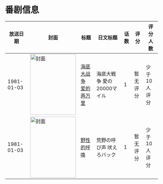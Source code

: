 # 番剧信息

|放送日期|封面|标题|日文标题|话数|评分|评分人数|
|---|---|---|---|---|---|---|
|1981-01-03|<img src="https://lain.bgm.tv/pic/cover/c/45/f2/219469_Zl6CP.jpg" alt="封面" style="width:150px;height:200px;object-fit:cover;">|[海底大战争 爱的两万里](https://bangumi.tv/subject/219469)|海底大戦争 愛の20000マイル|1|暂无评分|少于10人评分|
|1981-01-03|<img src="https://lain.bgm.tv/pic/cover/c/47/f2/336272_7UP74.jpg" alt="封面" style="width:150px;height:200px;object-fit:cover;">|[野性的呼唤](https://bangumi.tv/subject/336272)|荒野の呼び声 吠えろバック|1|暂无评分|少于10人评分|
